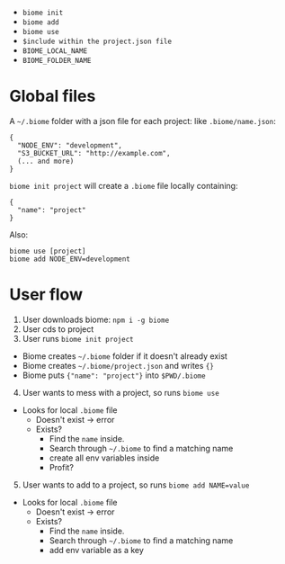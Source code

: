 - `biome init`
- `biome add`
- `biome use`
- `$include within the project.json file`
- `BIOME_LOCAL_NAME`
- `BIOME_FOLDER_NAME`


# Global files
A `~/.biome` folder with a json file for each project:
like `.biome/name.json`:
```
{
  "NODE_ENV": "development",
  "S3_BUCKET_URL": "http://example.com",
  (... and more)
}
```

`biome init project` will create a `.biome` file locally containing:
```
{
  "name": "project"
}
```

Also:
```
biome use [project]
biome add NODE_ENV=development
```

# User flow
1. User downloads biome: `npm i -g biome`
2. User cds to project
3. User runs `biome init project`
  - Biome creates `~/.biome` folder if it doesn't already exist
  - Biome creates `~/.biome/project.json` and writes `{}`
  - Biome puts `{"name": "project"}` into `$PWD/.biome`
4. User wants to mess with a project, so runs `biome use`
  - Looks for local `.biome` file
    - Doesn't exist -> error
    - Exists?
      - Find the `name` inside.
      - Search through `~/.biome` to find a matching name
      - create all env variables inside
      - Profit?
5. User wants to add to a project, so runs `biome add NAME=value`
  - Looks for local `.biome` file
    - Doesn't exist -> error
    - Exists?
      - Find the `name` inside.
      - Search through `~/.biome` to find a matching name
      - add env variable as a key
